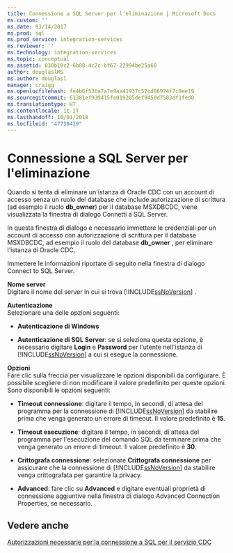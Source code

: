 ```yaml
---
title: Connessione a SQL Server per l'eliminazione | Microsoft Docs
ms.custom: ''
ms.date: 03/14/2017
ms.prod: sql
ms.prod_service: integration-services
ms.reviewer: ''
ms.technology: integration-services
ms.topic: conceptual
ms.assetid: 030b10c2-6b88-4c2c-bf67-22994be25a60
author: douglaslMS
ms.author: douglasl
manager: craigg
ms.openlocfilehash: fe4b6f536a7a7e9aa41937c52cd86974f7c9ee19
ms.sourcegitcommit: 61381ef939415fe019285def9450d7583df1fed0
ms.translationtype: HT
ms.contentlocale: it-IT
ms.lasthandoff: 10/01/2018
ms.locfileid: "47739419"
---
```

# <a name="connection-to-sql-server-for-delete"></a>Connessione a SQL Server per l'eliminazione
  Quando si tenta di eliminare un'istanza di Oracle CDC con un account di accesso senza un ruolo del database che include autorizzazione di scrittura (ad esempio il ruolo **db_owner**) per il database MSXDBCDC, viene visualizzata la finestra di dialogo Connetti a SQL Server.  
  
 In questa finestra di dialogo è necessario immettere le credenziali per un account di accesso con autorizzazione di scrittura per il database MSXDBCDC, ad esempio il ruolo del database **db_owner** , per eliminare l'istanza di Oracle CDC.  
  
 Immettere le informazioni riportate di seguito nella finestra di dialogo Connect to SQL Server.  
  
 **Nome server**  
 Digitare il nome del server in cui si trova [!INCLUDE[ssNoVersion](../../includes/ssnoversion-md.md)] .  
  
 **Autenticazione**  
 Selezionare una delle opzioni seguenti:  
  
-   **Autenticazione di Windows**  
  
-   **Autenticazione di SQL Server**: se si seleziona questa opzione, è necessario digitare **Login** e **Password** per l'utente nell'istanza di [!INCLUDE[ssNoVersion](../../includes/ssnoversion-md.md)] a cui si esegue la connessione.  
  
 **Opzioni**  
 Fare clic sulla freccia per visualizzare le opzioni disponibili da configurare. È possibile scegliere di non modificare il valore predefinito per queste opzioni. Sono disponibili le opzioni seguenti:  
  
-   **Timeout connessione**: digitare il tempo, in secondi, di attesa del programma per la connessione di [!INCLUDE[ssNoVersion](../../includes/ssnoversion-md.md)] da stabilire prima che venga generato un errore di timeout. Il valore predefinito è **15**.  
  
-   **Timeout esecuzione**: digitare il tempo, in secondi, di attesa del programma per l'esecuzione del comando SQL da terminare prima che venga generato un errore di timeout. Il valore predefinito è **30**.  
  
-   **Crittografa connessione**: selezionare **Crittografa connessione** per assicurare che la connessione di [!INCLUDE[ssNoVersion](../../includes/ssnoversion-md.md)] da stabilire venga crittografata per garantire la privacy.  
  
-   **Advanced**: fare clic su **Advanced** e digitare eventuali proprietà di connessione aggiuntive nella finestra di dialogo Advanced Connection Properties, se necessario.  
  
## <a name="see-also"></a>Vedere anche  
 [Autorizzazioni necessarie per la connessione a SQL per il servizio CDC](../../integration-services/change-data-capture/sql-server-connection-required-permissions-for-the-cdc-service.md)  
  
  
